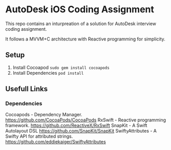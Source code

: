 # AutoDesk iOS Coding Assignment

This repo contains an inturpreation of a solution for AutoDesk interview coding assignment.

It follows a MVVM+C architecture with Reactive programming for simplicity.

## Setup

1. Install Cocoapod
   `sudo gem install cocoapods`
2. Install Dependencies
   `pod install`

## Usefull Links

### Dependencies

Cocoapods - Dependency Manager.
https://github.com/CocoaPods/CocoaPods
RxSwift - Reactive programming framework. 
https://github.com/ReactiveX/RxSwift
SnapKit -  A Swift Autolayout DSL
https://github.com/SnapKit/SnapKit
SwiftyAttributes - A Swifty API for attributed strings.
https://github.com/eddiekaiger/SwiftyAttributes
